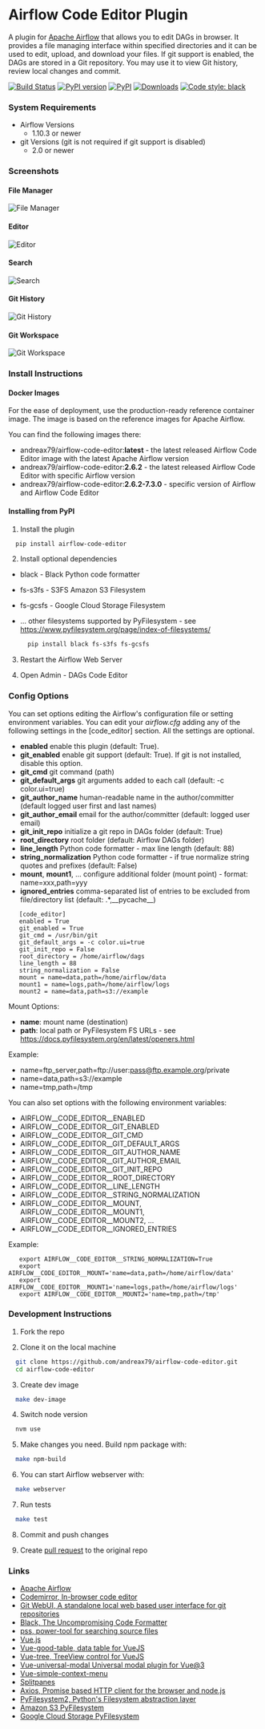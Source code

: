 # Airflow Code Editor Plugin
A plugin for [Apache Airflow](https://github.com/apache/airflow) that allows you to edit DAGs in browser.
It provides a file managing interface within specified directories and it can be used to edit, upload, and download your files.
If git support is enabled, the DAGs are stored in a Git repository. You may use it to view Git history, review local changes and commit.

[![Build Status](https://github.com/andreax79/airflow-code-editor/workflows/Tests/badge.svg)](https://github.com/andreax79/airflow-code-editor/actions)
[![PyPI version](https://badge.fury.io/py/airflow-code-editor.svg)](https://badge.fury.io/py/airflow-code-editor)
[![PyPI](https://img.shields.io/pypi/pyversions/airflow-code-editor.svg)](https://pypi.org/project/airflow-code-editor)
[![Downloads](https://pepy.tech/badge/airflow-code-editor/month)](https://pepy.tech/project/airflow-code-editor)
[![Code style: black](https://img.shields.io/badge/code%20style-black-000000.svg)](https://github.com/psf/black)

### System Requirements

* Airflow Versions
    * 1.10.3 or newer
* git Versions (git is not required if git support is disabled)
    * 2.0 or newer

### Screenshots

#### File Manager

![File Manager](https://github.com/andreax79/airflow-code-editor/assets/1288154/6d9b09df-4503-45d9-94d4-ff013a86985a)

#### Editor

![Editor](https://github.com/andreax79/airflow-code-editor/assets/1288154/4ffaed29-390f-4134-bcb4-0b8fb8c59060)

#### Search

![Search](https://github.com/andreax79/airflow-code-editor/assets/1288154/9ba81166-3823-40ae-8820-116e4e5d2588)

#### Git History

![Git History](https://github.com/andreax79/airflow-code-editor/assets/1288154/2d6ec31f-3c1c-4d38-8fc6-99d18096cc64)

#### Git Workspace

![Git Workspace](https://github.com/andreax79/airflow-code-editor/assets/1288154/0e0a20f3-5013-4447-80d9-e918bdde4e18)


### Install Instructions

#### Docker Images

For the ease of deployment, use the production-ready reference container image.
The image is based on the reference images for Apache Airflow.

You can find the following images there:
* andreax79/airflow-code-editor:**latest** - the latest released Airflow Code Editor image with the latest Apache Airflow version
* andreax79/airflow-code-editor:**2.6.2** - the latest released Airflow Code Editor with specific Airflow version
* andreax79/airflow-code-editor:**2.6.2-7.3.0** - specific version of Airflow and Airflow Code Editor

#### Installing from PyPI

1. Install the plugin

  ```bash
    pip install airflow-code-editor
  ```

2. Install optional dependencies

* black - Black Python code formatter
* fs-s3fs - S3FS Amazon S3 Filesystem
* fs-gcsfs - Google Cloud Storage Filesystem
* ... other filesystems supported by PyFilesystem - see https://www.pyfilesystem.org/page/index-of-filesystems/

  ```bash
    pip install black fs-s3fs fs-gcsfs
  ```

3. Restart the Airflow Web Server

4. Open Admin - DAGs Code Editor


### Config Options

You can set options editing the Airflow's configuration file or setting environment variables.
You can edit your *airflow.cfg* adding any of the following settings in the \[code_editor\] section.
All the settings are optional.

* **enabled**  enable this plugin (default: True).
* **git_enabled**  enable git support (default: True). If git is not installed, disable this option.
* **git_cmd**  git command (path)
* **git_default_args**  git arguments added to each call (default: -c color.ui=true)
* **git_author_name** human-readable name in the author/committer (default logged user first and last names)
* **git_author_email** email for the author/committer (default: logged user email)
* **git_init_repo**  initialize a git repo in DAGs folder (default: True)
* **root_directory**  root folder (default: Airflow DAGs folder)
* **line_length**  Python code formatter - max line length (default: 88)
* **string_normalization**  Python code formatter - if true normalize string quotes and prefixes (default: False)
* **mount**, **mount1**, ...  configure additional folder (mount point) - format: name=xxx,path=yyy
* **ignored_entries** comma-separated list of entries to be excluded from file/directory list (default: .\*,\_\_pycache\_\_)

```
   [code_editor]
   enabled = True
   git_enabled = True
   git_cmd = /usr/bin/git
   git_default_args = -c color.ui=true
   git_init_repo = False
   root_directory = /home/airflow/dags
   line_length = 88
   string_normalization = False
   mount = name=data,path=/home/airflow/data
   mount1 = name=logs,path=/home/airflow/logs
   mount2 = name=data,path=s3://example
```

Mount Options:

* **name**: mount name (destination)
* **path**: local path or PyFilesystem FS URLs - see https://docs.pyfilesystem.org/en/latest/openers.html

Example:
* name=ftp_server,path=ftp://user:pass@ftp.example.org/private
* name=data,path=s3://example
* name=tmp,path=/tmp

You can also set options with the following environment variables:

* AIRFLOW__CODE_EDITOR__ENABLED
* AIRFLOW__CODE_EDITOR__GIT_ENABLED
* AIRFLOW__CODE_EDITOR__GIT_CMD
* AIRFLOW__CODE_EDITOR__GIT_DEFAULT_ARGS
* AIRFLOW__CODE_EDITOR__GIT_AUTHOR_NAME
* AIRFLOW__CODE_EDITOR__GIT_AUTHOR_EMAIL
* AIRFLOW__CODE_EDITOR__GIT_INIT_REPO
* AIRFLOW__CODE_EDITOR__ROOT_DIRECTORY
* AIRFLOW__CODE_EDITOR__LINE_LENGTH
* AIRFLOW__CODE_EDITOR__STRING_NORMALIZATION
* AIRFLOW__CODE_EDITOR__MOUNT, AIRFLOW__CODE_EDITOR__MOUNT1, AIRFLOW__CODE_EDITOR__MOUNT2, ...
* AIRFLOW__CODE_EDITOR__IGNORED_ENTRIES

Example:
```
   export AIRFLOW__CODE_EDITOR__STRING_NORMALIZATION=True
   export AIRFLOW__CODE_EDITOR__MOUNT='name=data,path=/home/airflow/data'
   export AIRFLOW__CODE_EDITOR__MOUNT1='name=logs,path=/home/airflow/logs'
   export AIRFLOW__CODE_EDITOR__MOUNT2='name=tmp,path=/tmp'
```

### Development Instructions

1. Fork the repo

2. Clone it on the local machine

  ```bash
    git clone https://github.com/andreax79/airflow-code-editor.git
    cd airflow-code-editor
  ```

3. Create dev image

  ```bash
    make dev-image
  ```

4. Switch node version

  ```bash
    nvm use
  ```

5. Make changes you need. Build npm package with:

  ```bash
    make npm-build
  ```

6. You can start Airflow webserver with:

  ```bash
    make webserver
  ```

7. Run tests

  ```bash
    make test
  ```

8. Commit and push changes

9. Create [pull request](https://github.com/andreax79/airflow-code-editor/compare) to the original repo

### Links

* [Apache Airflow](https://github.com/apache/airflow)
* [Codemirror, In-browser code editor](https://github.com/codemirror/codemirror)
* [Git WebUI, A standalone local web based user interface for git repositories](https://github.com/alberthier/git-webui)
* [Black, The Uncompromising Code Formatter](https://github.com/psf/black)
* [pss, power-tool for searching source files](https://github.com/eliben/pss)
* [Vue.js](https://github.com/vuejs/vue)
* [Vue-good-table, data table for VueJS](https://github.com/xaksis/vue-good-table)
* [Vue-tree, TreeView control for VueJS](https://github.com/grapoza/vue-tree)
* [Vue-universal-modal Universal modal plugin for Vue@3](https://github.com/hoiheart/vue-universal-modal)
* [Vue-simple-context-menu](https://github.com/johndatserakis/vue-simple-context-menu)
* [Splitpanes](https://github.com/antoniandre/splitpanes)
* [Axios, Promise based HTTP client for the browser and node.js](https://github.com/axios/axios)
* [PyFilesystem2, Python's Filesystem abstraction layer](https://github.com/PyFilesystem/pyfilesystem2)
* [Amazon S3 PyFilesystem](https://github.com/PyFilesystem/s3fs)
* [Google Cloud Storage PyFilesystem](https://github.com/Othoz/gcsfs)
